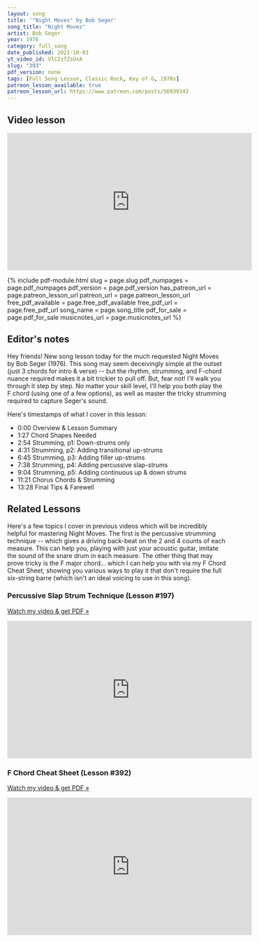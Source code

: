 ```yaml
---
layout: song
title: '"Night Moves" by Bob Seger'
song_title: "Night Moves"
artist: Bob Seger
year: 1976
category: full_song
date_published: 2021-10-03
yt_video_id: VlC2zfZsUxA
slug: "393"
pdf_version: none
tags: [Full Song Lesson, Classic Rock, Key of G, 1970s]
patreon_lesson_available: true
patreon_lesson_url: https://www.patreon.com/posts/56939343
---
```




## Video lesson

<iframe width="560" height="315" src="https://www.youtube.com/embed/VlC2zfZsUxA" frameborder="0" allow="accelerometer; autoplay; encrypted-media; gyroscope; picture-in-picture" allowfullscreen></iframe>

{% include pdf-module.html slug = page.slug pdf_numpages = page.pdf_numpages pdf_version = page.pdf_version has_patreon_url = page.patreon_lesson_url patreon_url = page.patreon_lesson_url free_pdf_available = page.free_pdf_available free_pdf_url = page.free_pdf_url song_name = page.song_title pdf_for_sale = page.pdf_for_sale musicnotes_url = page.musicnotes_url %}

## Editor's notes

Hey friends! New song lesson today for the much requested Night Moves by Bob Seger (1976). This song may seem deceivingly simple at the outset (just 3 chords for intro & verse) -- but the rhythm, strumming, and F-chord nuance required makes it a bit trickier to pull off. But, fear not! I'll walk you through it step by step. No matter your skill level, I'll help you both play the F chord (using one of a few options), as well as master the tricky strumming required to capture Seger's sound.

Here's timestamps of what I cover in this lesson:

- 0:00 Overview & Lesson Summary
- 1:27 Chord Shapes Needed
- 2:54 Strumming, p1: Down-strums only
- 4:31 Strumming, p2: Adding transitional up-strums
- 6:45 Strumming, p3: Adding filler up-strums
- 7:38 Strumming, p4: Adding percussive slap-strums
- 9:04 Strumming, p5: Adding continuous up & down strums
- 11:21 Chorus Chords & Strumming
- 13:28 Final Tips & Farewell

## Related Lessons

Here's a few topics I cover in previous videos which will be incredibly helpful for mastering Night Moves. The first is the percussive strumming technique -- which gives a driving back-beat on the 2 and 4 counts of each measure. This can help you, playing with just your acoustic guitar, imitate the sound of the snare drum in each measure. The other thing that may prove tricky is the F major chord... which I can help you with via my F Chord Cheat Sheet, showing you various ways to play it that don't require the full six-string barre (which isn't an ideal voicing to use in this song).

### Percussive Slap Strum Technique (Lesson #197)

[Watch my video & get PDF »](https://playsongnotes.com/lessons/197/)

<iframe width="560" height="315" src="https://www.youtube.com/embed/iQ7pLK4oUEc" frameborder="0" allow="accelerometer; autoplay; encrypted-media; gyroscope; picture-in-picture" allowfullscreen></iframe>

### F Chord Cheat Sheet (Lesson #392)

[Watch my video & get PDF »](https://playsongnotes.com/lessons/392/)

<iframe width="560" height="315" src="https://www.youtube.com/embed/ZBWO_JyvpRE" frameborder="0" allow="accelerometer; autoplay; encrypted-media; gyroscope; picture-in-picture" allowfullscreen></iframe>
